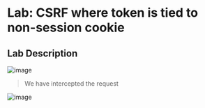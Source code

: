 # Lab: CSRF where token is tied to non-session cookie #

## Lab Description ##

![image](https://github.com/anandurdas11/Web_Securityy/assets/83402050/4747b652-0364-4819-864b-61a1feb7085f)

> We have intercepted the request 

![image](https://github.com/anandurdas11/Web_Securityy/assets/83402050/64fe2671-7760-4b38-8b6d-b0cf737fc678)
